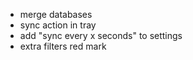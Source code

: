 - merge databases
- sync action in tray
- add "sync every x seconds" to settings
- extra filters red mark
